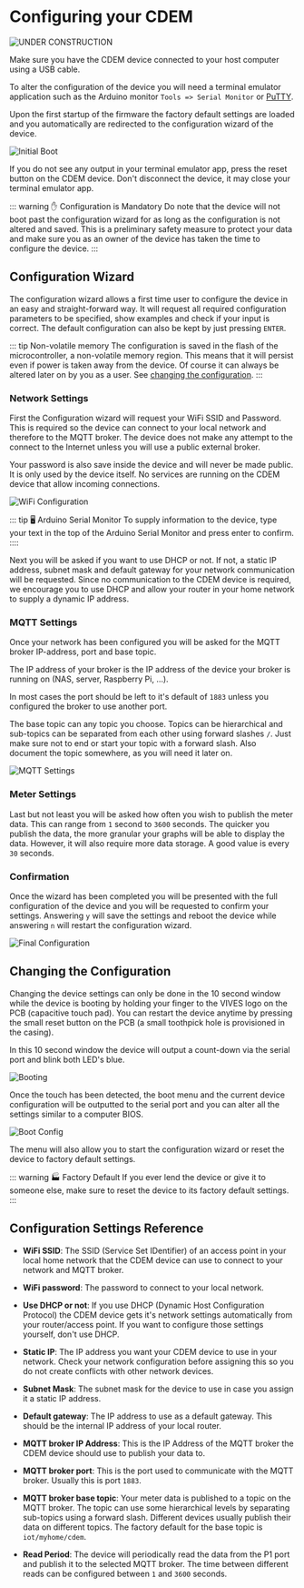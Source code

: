 # Configuring your CDEM

![UNDER CONSTRUCTION](./images/underconstruction.jpg)

<!-- TODO: volledig wijzigen naar de webinterface configuratie -->

Make sure you have the CDEM device connected to your host computer using a USB cable.

To alter the configuration of the device you will need a terminal emulator application such as the Arduino monitor `Tools => Serial Monitor` or [PuTTY](https://www.putty.org/).

Upon the first startup of the firmware the factory default settings are loaded and you automatically are redirected to the configuration wizard of the device.

![Initial Boot](./images/initial_boot.png)

If you do not see any output in your terminal emulator app, press the reset button on the CDEM device. Don't disconnect the device, it may close your terminal emulator app.

::: warning ✋ Configuration is Mandatory
Do note that the device will not boot past the configuration wizard for as long as the configuration is not altered and saved. This is a preliminary safety measure to protect your data and make sure you as an owner of the device has taken the time to configure the device.
:::

## Configuration Wizard

The configuration wizard allows a first time user to configure the device in an easy and straight-forward way. It will request all required configuration parameters to be specified, show examples and check if your input is correct. The default configuration can also be kept by just pressing `ENTER`.

::: tip Non-volatile memory
The configuration is saved in the flash of the microcontroller, a non-volatile memory region. This means that it will persist even if power is taken away from the device. Of course it can always be altered later on by you as a user. See [changing the configuration](#changing-the-configuration).
:::

### Network Settings

First the Configuration wizard will request your WiFi SSID and Password. This is required so the device can connect to your local network and therefore to the MQTT broker. The device does not make any attempt to the connect to the Internet unless you will use a public external broker.

Your password is also save inside the device and will never be made public. It is only used by the device itself. No services are running on the CDEM device that allow incoming connections.

![WiFi Configuration](./images/wifi.png)

::: tip 🖥 Arduino Serial Monitor
To supply information to the device, type your text in the top of the Arduino Serial Monitor and press enter to confirm.
::::

Next you will be asked if you want to use DHCP or not. If not, a static IP address, subnet mask and default gateway for your network communication will be requested. Since no communication to the CDEM device is required, we encourage you to use DHCP and allow your router in your home network to supply a dynamic IP address.

### MQTT Settings

Once your network has been configured you will be asked for the MQTT broker IP-address, port and base topic.

The IP address of your broker is the IP address of the device your broker is running on (NAS, server, Raspberry Pi, ...).

In most cases the port should be left to it's default of `1883` unless you configured the broker to use another port.

The base topic can any topic you choose. Topics can be hierarchical and sub-topics can be separated from each other using forward slashes `/`. Just make sure not to end or start your topic with a forward slash. Also document the topic somewhere, as you will need it later on.

![MQTT Settings](./images/mqtt_settings.png)

### Meter Settings

Last but not least you will be asked how often you wish to publish the meter data. This can range from `1` second to `3600` seconds. The quicker you publish the data, the more granular your graphs will be able to display the data. However, it will also require more data storage. A good value is every `30` seconds.

### Confirmation

Once the wizard has been completed you will be presented with the full configuration of the device and you will be requested to confirm your settings. Answering `y` will save the settings and reboot the device while answering `n` will restart the configuration wizard.

![Final Configuration](./images/final_config.png)

## Changing the Configuration

Changing the device settings can only be done in the 10 second window while the device is booting by holding your finger to the VIVES logo on the PCB (capacitive touch pad). You can restart the device anytime by pressing the small reset button on the PCB (a small toothpick hole is provisioned in the casing).

In this 10 second window the device will output a count-down via the serial port and blink both LED's blue.

![Booting](./images/boot_config_window.png)

Once the touch has been detected, the boot menu and the current device configuration will be outputted to the serial port and you can alter all the settings similar to a computer BIOS.

![Boot Config](./images/boot_config.png)

The menu will also allow you to start the configuration wizard or reset the device to factory default settings.

::: warning 🏭 Factory Default
If you ever lend the device or give it to someone else, make sure to reset the device to its factory default settings.
:::

## Configuration Settings Reference

* **WiFi SSID**: The SSID (Service Set IDentifier) of an access point in your local home network that the CDEM device can use to connect to your network and MQTT broker.

* **WiFi password**: The password to connect to your local network.

* **Use DHCP or not**: If you use DHCP (Dynamic Host Configuration Protocol) the CDEM device gets it's network settings automatically from your router/access point. If you want to configure those settings yourself, don't use DHCP.

* **Static IP**: The IP address you want your CDEM device to use in your network. Check your network configuration before assigning this so you do not create conflicts with other network devices.

* **Subnet Mask**: The subnet mask for the device to use in case you assign it a static IP address.

* **Default gateway**: The IP address to use as a default gateway. This should be the internal IP address of your local router.

* **MQTT broker IP Address**: This is the IP Address of the MQTT broker the CDEM device should use to publish your data to.

* **MQTT broker port**: This is the port used to communicate with the MQTT broker. Usually this is port `1883`.

* **MQTT broker base topic**: Your meter data is published to a topic on the MQTT broker. The topic can use some hierarchical levels by separating sub-topics using a forward slash. Different devices usually publish their data on different topics. The factory default for the base topic is `iot/myhome/cdem`.

* **Read Period**: The device will periodically read the data from the P1 port and publish it to the selected MQTT broker. The time between different reads can be configured between `1` and `3600` seconds.
